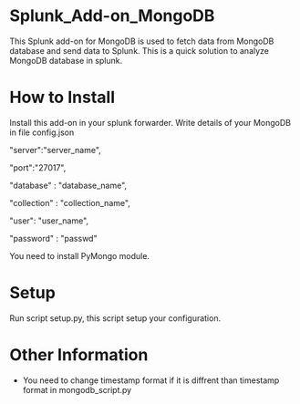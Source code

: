 # Splunk_Add-on_MongoDB
This Splunk add-on for MongoDB is used to fetch data from MongoDB database and send data to Splunk. This is a quick solution to analyze MongoDB database in splunk.

How to Install
===============
Install this add-on in your splunk forwarder. Write details of your MongoDB in file config.json

"server":"server_name", 

 "port":"27017", 
 
  "database" : "database_name",
  
 "collection" : "collection_name",
 
 "user": "user_name",
 
 "password" : "passwd"

You need to install PyMongo module.

Setup
================
Run script setup.py, this script setup your configuration.

Other Information
=================
* You need to change timestamp format if it is diffrent than timestamp format in mongodb_script.py
